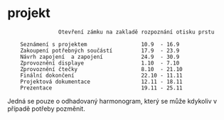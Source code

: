 # projekt
                    Otevření zámku na zakladě rozpoznání otisku prstu
                    
        Seznámení s projektem                 10.9  - 16.9
        Zakoupení potřebných součástí         17.9  - 23.9
        Návrh zapojení  a zapojení            24.9  - 30.9
        Zprovoznění displaye                  1.10  - 7.10
        Zprovoznění čtečky                    8.10  - 21.10
        Finální dokončení                     22.10 - 11.11
        Projektová dokumentace                12.11 - 18.11 
        Prezentace                            19.11 - 25.11
        
                    
                    
 Jedná se pouze o odhadovaný harmonogram, který se může kdykoliv v případě potřeby pozměnit.
       
       
  
